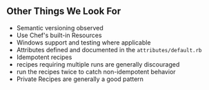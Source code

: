 ## Other Things We Look For
* Semantic versioning observed
* Use Chef's built-in Resources
* Windows support and testing where applicable
* Attributes defined and documented in the `attributes/default.rb`
* Idempotent recipes
 * recipes requiring multiple runs are generally discouraged
 * run the recipes twice to catch non-idempotent behavior
* Private Recipes are generally a good pattern
